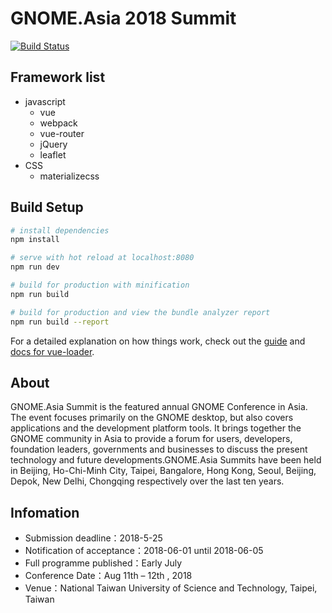 # GNOME.Asia 2018 Summit
[![Build Status](https://www.travis-ci.org/GNOME-Asia/2018.gnome.asia.svg?branch=master)](https://www.travis-ci.org/GNOME-Asia/2018.gnome.asia)

## Framework list
* javascript
    * vue
    * webpack
    * vue-router
    * jQuery
    * leaflet
* CSS
    * materializecss

## Build Setup

``` bash
# install dependencies
npm install

# serve with hot reload at localhost:8080
npm run dev

# build for production with minification
npm run build

# build for production and view the bundle analyzer report
npm run build --report
```
For a detailed explanation on how things work, check out the [guide](http://vuejs-templates.github.io/webpack/) and [docs for vue-loader](http://vuejs.github.io/vue-loader).

## About 

GNOME.Asia Summit is the featured annual GNOME Conference in Asia. The event focuses primarily on the GNOME desktop, but also covers applications and the development platform tools. It brings together the GNOME community in Asia to provide a forum for users, developers, foundation leaders, governments and businesses to discuss the present technology and future developments.GNOME.Asia Summits have been held in Beijing, Ho-Chi-Minh City, Taipei, Bangalore, Hong Kong, Seoul, Beijing, Depok, New Delhi, Chongqing respectively over the last ten years.

## Infomation

* Submission deadline：2018-5-25
* Notification of acceptance：2018-06-01 until 2018-06-05
* Full programme published：Early July
* Conference Date：Aug 11th – 12th , 2018
* Venue：National Taiwan University of Science and Technology, Taipei, Taiwan
